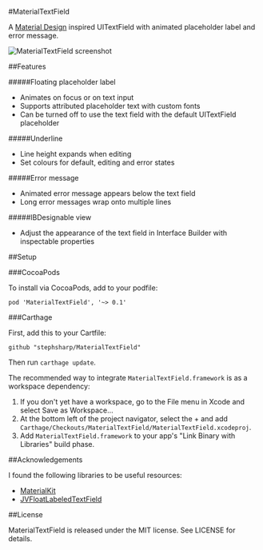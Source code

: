 #MaterialTextField

A [Material Design](https://www.google.com/design/spec/components/text-fields.html#text-fields-single-line-text-field) inspired UITextField with animated placeholder label and error message.

![MaterialTextField screenshot](https://raw.githubusercontent.com/stephsharp/MaterialTextField/develop/Screenshots/materialtextfield.png)

##Features

#####Floating placeholder label

- Animates on focus or on text input
- Supports attributed placeholder text with custom fonts
- Can be turned off to use the text field with the default UITextField placeholder

#####Underline

- Line height expands when editing
- Set colours for default, editing and error states

#####Error message

- Animated error message appears below the text field
- Long error messages wrap onto multiple lines 


#####IBDesignable view

- Adjust the appearance of the text field in Interface Builder with inspectable properties

##Setup

###CocoaPods

To install via CocoaPods, add to your podfile:

    pod 'MaterialTextField', '~> 0.1'

###Carthage

First, add this to your Cartfile:

    github "stephsharp/MaterialTextField"

Then run `carthage update`.

The recommended way to integrate `MaterialTextField.framework` is as a workspace dependency:

1. If you don't yet have a workspace, go to the File menu in Xcode and select Save as Workspace...
2. At the bottom left of the project navigator, select the + and add `Carthage/Checkouts/MaterialTextField/MaterialTextField.xcodeproj`.
3. Add `MaterialTextField.framework` to your app's "Link Binary with Libraries" build phase.

##Acknowledgements

I found the following libraries to be useful resources:

- [MaterialKit](https://github.com/nghialv/MaterialKit)
- [JVFloatLabeledTextField](https://github.com/jverdi/JVFloatLabeledTextField)


##License

MaterialTextField is released under the MIT license. See LICENSE for details.
